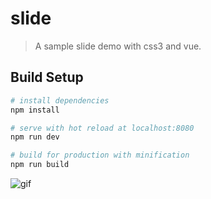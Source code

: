 # slide

> A sample slide demo with css3 and vue.

## Build Setup

``` bash
# install dependencies
npm install

# serve with hot reload at localhost:8080
npm run dev

# build for production with minification
npm run build
```

![gif](http://ou37yhdfy.bkt.clouddn.com/201711221627_592.gif)
